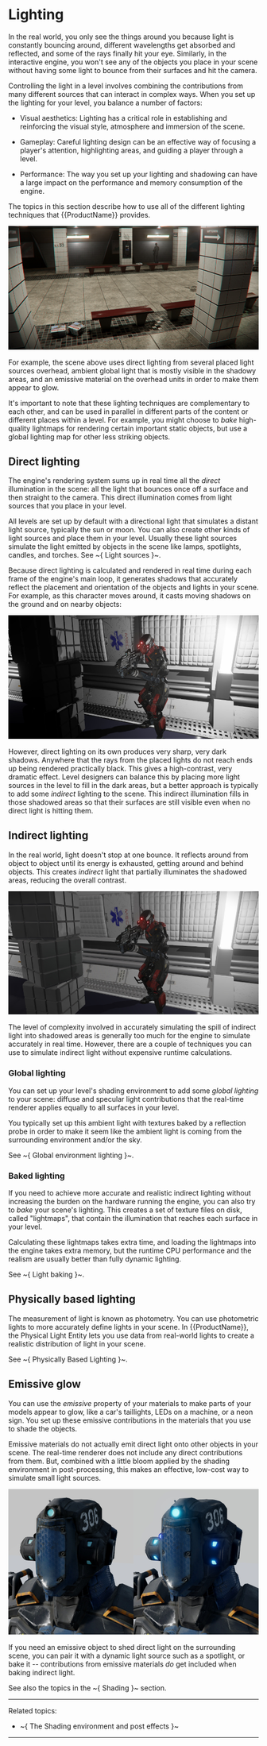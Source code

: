 # Lighting

In the real world, you only see the things around you because light is constantly bouncing around, different wavelengths get absorbed and reflected, and some of the rays finally hit your eye. Similarly, in the interactive engine, you won't see any of the objects you place in your scene without having some light to bounce from their surfaces and hit the camera.

Controlling the light in a level involves combining the contributions from many different sources that can interact in complex ways. When you set up the lighting for your level, you balance a number of factors:

-	Visual aesthetics: Lighting has a critical role in establishing and reinforcing the visual style, atmosphere and immersion of the scene.

-	Gameplay: Careful lighting design can be an effective way of focusing a player's attention, highlighting areas, and guiding a player through a level.

-	Performance: The way you set up your lighting and shadowing can have a large impact on the performance and memory consumption of the engine.

The topics in this section describe how to use all of the different lighting techniques that {{ProductName}} provides.

![Lighting example](../images/lighting_combined.jpg)

For example, the scene above uses direct lighting from several placed light sources overhead, ambient global light that is mostly visible in the shadowy areas, and an emissive material on the overhead units in order to make them appear to glow.

It's important to note that these lighting techniques are complementary to each other, and can be used in parallel in different parts of the content or different places within a level. For example, you might choose to *bake* high-quality lightmaps for rendering certain important static objects, but use a global lighting map for other less striking objects.

## Direct lighting

The engine's rendering system sums up in real time all the *direct* illumination in the scene: all the light that bounces once off a surface and then straight to the camera. This direct illumination comes from light sources that you place in your level.

All levels are set up by default with a directional light that simulates a distant light source, typically the sun or moon. You can also create other kinds of light sources and place them in your level. Usually these light sources simulate the light emitted by objects in the scene like lamps, spotlights, candles, and torches. See ~{ Light sources }~.

Because direct lighting is calculated and rendered in real time during each frame of the engine's main loop, it generates shadows that accurately reflect the placement and orientation of the objects and lights in your scene. For example, as this character moves around, it casts moving shadows on the ground and on nearby objects:

![Direct lighting only](../images/lighting_direct_only.jpg)

However, direct lighting on its own produces very sharp, very dark shadows. Anywhere that the rays from the placed lights do not reach ends up being rendered practically black. This gives a high-contrast, very dramatic effect. Level designers can balance this by placing more light sources in the level to fill in the dark areas, but a better approach is typically to add some *indirect* lighting to the scene. This indirect illumination fills in those shadowed areas so that their surfaces are still visible even when no direct light is hitting them.

## Indirect lighting

In the real world, light doesn't stop at one bounce. It reflects around from object to object until its energy is exhausted, getting around and behind objects. This creates *indirect* light that partially illuminates the shadowed areas, reducing the overall contrast.

![Direct and indirect lighting](../images/lighting_with_indirect.jpg)

The level of complexity involved in accurately simulating the spill of indirect light into shadowed areas is generally too much for the engine to simulate accurately in real time. However, there are a couple of techniques you can use to simulate indirect light without expensive runtime calculations.

### Global lighting

You can set up your level's shading environment to add some *global lighting* to your scene: diffuse and specular light contributions that the real-time renderer applies equally to all surfaces in your level.

You typically set up this ambient light with textures baked by a reflection probe in order to make it seem like the ambient light is coming from the surrounding environment and/or the sky.

See ~{ Global environment lighting }~.

### Baked lighting

If you need to achieve more accurate and realistic indirect lighting without increasing the burden on the hardware running the engine, you can also try to *bake* your scene's lighting. This creates a set of texture files on disk, called "lightmaps", that contain the illumination that reaches each surface in your level.

Calculating these lightmaps takes extra time, and loading the lightmaps into the engine takes extra memory, but the runtime CPU performance and the realism are usually better than fully dynamic lighting.

See ~{ Light baking }~.

## Physically based lighting

The measurement of light is known as photometry. You can use photometric lights to more accurately define lights in your scene. In {{ProductName}}, the Physical Light Entity lets you use data from real-world lights to create a realistic distribution of light in your scene.

See ~{ Physically Based Lighting }~.

## Emissive glow

You can use the *emissive* property of your materials to make parts of your models appear to glow, like a car's taillights, LEDs on a machine, or a neon sign. You set up these emissive contributions in the materials that you use to shade the objects.

Emissive materials do not actually emit direct light onto other objects in your scene. The real-time renderer does not include any direct contributions from them. But, combined with a little bloom applied by the shading environment in post-processing, this makes an effective, low-cost way to simulate small light sources.

![Effect of emissive lights](../images/lighting_emissive_on_off.jpg)

If you need an emissive object to shed direct light on the surrounding scene, you can pair it with a dynamic light source such as a spotlight, or bake it -- contributions from emissive materials *do* get included when baking indirect light.

See also the topics in the ~{ Shading }~ section. <!-- TODO: link to PBS overview -->

---
Related topics:
-	~{ The Shading environment and post effects }~

---
